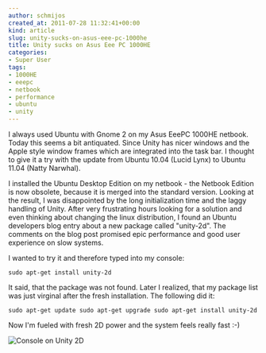 ```yaml
---
author: schmijos
created_at: 2011-07-28 11:32:41+00:00
kind: article
slug: unity-sucks-on-asus-eee-pc-1000he
title: Unity sucks on Asus Eee PC 1000HE
categories:
- Super User
tags:
- 1000HE
- eeepc
- netbook
- performance
- ubuntu
- unity
---
```


I always used Ubuntu with Gnome 2 on my Asus EeePC 1000HE netbook. Today this seems a bit antiquated. Since Unity has nicer windows and the Apple style window frames which are integrated into the task bar. I thought to give it a try with the update from Ubuntu 10.04 (Lucid Lynx) to Ubuntu 11.04 (Natty Narwhal).

I installed the Ubuntu Desktop Edition on my netbook - the Netbook Edition is now obsolete, because it is merged into the standard version. Looking at the result, I was disappointed by the long initialization time and the laggy handling of Unity. After very frustrating hours looking for a solution and even thinking about changing the linux distribution, I found an Ubuntu developers blog entry about a new package called "unity-2d". The comments on the blog post promised epic performance and good user experience on slow systems.

I wanted to try it and therefore typed into my console:

`sudo apt-get install unity-2d`

It said, that the package was not found. Later I realized, that my package list was just virginal after the fresh installation. The following did it:

`sudo apt-get update
sudo apt-get upgrade
sudo apt-get install unity-2d`

Now I'm fueled with fresh 2D power and the system feels really fast :-)

![Console on Unity 2D](/images/2011/unity-2d-300x175.png)

